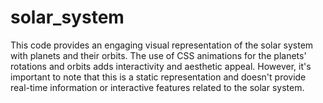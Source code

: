 # solar_system
This code provides an engaging visual representation of the solar system with planets and their orbits. The use of CSS animations for the planets' rotations and orbits adds interactivity and aesthetic appeal. However, it's important to note that this is a static representation and doesn't provide real-time information or interactive features related to the solar system.
